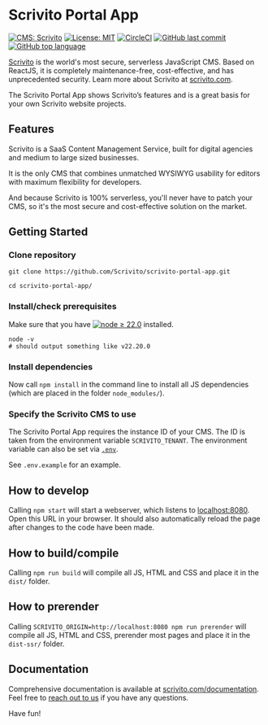 # Scrivito Portal App

[![CMS: Scrivito](https://img.shields.io/badge/CMS-Scrivito-brightgreen.svg)](https://scrivito.com) [![License: MIT](https://img.shields.io/badge/License-MIT-blue.svg)](https://opensource.org/licenses/MIT) [![CircleCI](https://dl.circleci.com/status-badge/img/gh/Scrivito/scrivito-portal-app/tree/main.svg?style=svg)](https://dl.circleci.com/status-badge/redirect/gh/Scrivito/scrivito-portal-app/tree/main) [![GitHub last commit](https://img.shields.io/github/last-commit/Scrivito/scrivito-portal-app.svg)](https://github.com/Scrivito/scrivito-portal-app) [![GitHub top language](https://img.shields.io/github/languages/top/Scrivito/scrivito-portal-app.svg)](https://github.com/Scrivito/scrivito-portal-app)

[Scrivito](https://www.scrivito.com/?utm_source=github&utm_medium=natural&utm_campaign=github_portal_app) is the world's most secure, serverless JavaScript CMS. Based on ReactJS, it is completely maintenance-free, cost-effective, and has unprecedented security. Learn more about Scrivito at [scrivito.com](https://www.scrivito.com/?utm_source=github&utm_medium=natural&utm_campaign=github_portal_app).

The Scrivito Portal App shows Scrivito’s features and is a great basis for your own Scrivito website projects.

## Features

Scrivito is a SaaS Content Management Service, built for digital agencies and medium to large sized businesses.

It is the only CMS that combines unmatched WYSIWYG usability for editors with maximum flexibility for developers.

And because Scrivito is 100% serverless, you'll never have to patch your CMS, so it's the most secure and cost-effective solution on the market.

## Getting Started

### Clone repository

```
git clone https://github.com/Scrivito/scrivito-portal-app.git

cd scrivito-portal-app/
```

### Install/check prerequisites

Make sure that you have [![node ≥ 22.0](https://img.shields.io/badge/node-≥%2022.0-blue.svg)](https://nodejs.org) installed.

```
node -v
# should output something like v22.20.0
```

### Install dependencies

Now call `npm install` in the command line to install all JS dependencies (which are placed in the folder `node_modules/`).

### Specify the Scrivito CMS to use

The Scrivito Portal App requires the instance ID of your CMS. The ID is taken from the environment variable `SCRIVITO_TENANT`. The environment variable can also be set via [`.env`](https://github.com/motdotla/dotenv).

See `.env.example` for an example.

## How to develop

Calling `npm start` will start a webserver, which listens to [localhost:8080](http://localhost:8080/). Open this URL in your browser. It should also automatically reload the page after changes to the code have been made.

## How to build/compile

Calling `npm run build` will compile all JS, HTML and CSS and place it in the `dist/` folder.

## How to prerender

Calling `SCRIVITO_ORIGIN=http://localhost:8080 npm run prerender` will compile all JS, HTML and CSS, prerender most pages and place it in the `dist-ssr/` folder.

## Documentation

Comprehensive documentation is available at [scrivito.com/documentation](https://www.scrivito.com/documentation?utm_source=github&utm_medium=natural&utm_campaign=github_portal_app). Feel free to [reach out to us](https://www.scrivito.com/support?utm_source=github&utm_medium=natural&utm_campaign=github_portal_app) if you have any questions.

Have fun!
